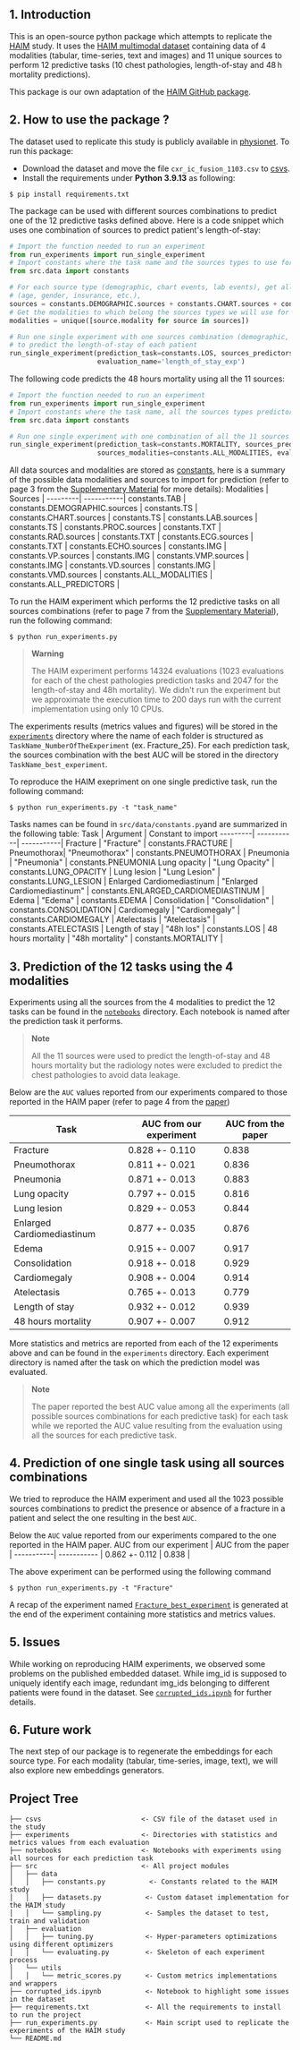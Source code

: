## 1. Introduction
This is an open-source python package which attempts to replicate the [HAIM](https://www.nature.com/articles/s41746-022-00689-4) study. 
It uses the [HAIM multimodal dataset](https://physionet.org/content/haim-multimodal/1.0.1/) containing data of 4 modalities 
(tabular, time-series, text and images) and 11 unique sources
to perform 12 predictive tasks (10 chest pathologies, length-of-stay and 48 h mortality predictions).

This package is our own adaptation of the [HAIM GitHub package](https://github.com/lrsoenksen/HAIM.git). 

## 2. How to use the package ?
The dataset used to replicate this study is publicly available in [physionet](https://physionet.org/content/haim-multimodal/1.0.1/). To run this package:
- Download the dataset and move the file ``cxr_ic_fusion_1103.csv`` to [csvs](csvs).
- Install the requirements under **Python 3.9.13** as following:
```
$ pip install requirements.txt
```
The package can be used with different sources combinations to predict one of the 12 predictive tasks defined above. Here is a code snippet which uses one 
combination of sources to predict patient's length-of-stay:
```python 
# Import the function needed to run an experiment
from run_experiments import run_single_experiment
# Import constants where the task name and the sources types to use for prediction are stored
from src.data import constants

# For each source type (demographic, chart events, lab events), get all the predictors 
# (age, gender, insurance, etc.),
sources = constants.DEMOGRAPHIC.sources + constants.CHART.sources + constants.LAB.sources
# Get the modalities to which belong the sources types we will use for prediction
modalities = unique([source.modality for source in sources])

# Run one single experiment with one sources combination (demographic, chart events, lab events) 
# to predict the length-of-stay of each patient
run_single_experiment(prediction_task=constants.LOS, sources_predictors=sources, sources_modalities=modalities, 
                      evaluation_name='length_of_stay_exp')
```

The following code predicts the 48 hours mortality using all the 11 sources:
```python
# Import the function needed to run an experiment
from run_experiments import run_single_experiment
# Import constants where the task name, all the sources types predictors and the modalities are stored
from src.data import constants 

# Run one single experiment with one combination of all the 11 sources to predict the 48h mortality
run_single_experiment(prediction_task=constants.MORTALITY, sources_predictors=constants.ALL_PREDICTORS, 
                      sources_modalities=constants.ALL_MODALITIES, evaluation_name='48h_mortality_exp')
```
All data sources and modalities are stored as [constants](src/data/constants.py), here is a summary of the possible data modalities and sources to import for prediction (refer to page 3 from the [Supplementary Material](https://static-content.springer.com/esm/art%3A10.1038%2Fs41746-022-00689-4/MediaObjects/41746_2022_689_MOESM1_ESM.pdf) for more details):
Modalities | Sources | 
---------| -----------| 
constants.TAB | constants.DEMOGRAPHIC.sources |
constants.TS | constants.CHART.sources |
constants.TS | constants.LAB.sources |
constants.TS | constants.PROC.sources |
constants.TXT | constants.RAD.sources |
constants.TXT | constants.ECG.sources |
constants.TXT | constants.ECHO.sources |
constants.IMG | constants.VP.sources |
constants.IMG | constants.VMP.sources |
constants.IMG | constants.VD.sources |
constants.IMG | constants.VMD.sources |
constants.ALL_MODALITIES | constants.ALL_PREDICTORS | 

To run the HAIM experiment which performs the 12 predictive tasks on all sources combinations 
(refer to page 7 from the [Supplementary Material](https://static-content.springer.com/esm/art%3A10.1038%2Fs41746-022-00689-4/MediaObjects/41746_2022_689_MOESM1_ESM.pdf)),
run the following command: 
```
$ python run_experiments.py
```
 
> **Warning**
> 
> The HAIM experiment performs 14324 evaluations (1023 evaluations for each of the chest pathologies prediction tasks and 2047 for the length-of-stay and 48h mortality). We didn't run the experiment but we approximate the execution time to 200 days run with the current implementation using only 10 CPUs.

The experiments results (metrics values and figures) will be stored in the [``experiments``](experiments) directory where the name of each folder is structured as ``TaskName_NumberOfTheExperiment``
(ex. Fracture_25). For each prediction task, the sources combination with the best AUC will be stored in the directory ``TaskName_best_experiment``.

To reproduce the HAIM exepriment on one single predictive task, run the following command:
```
$ python run_experiments.py -t "task_name"
```
Tasks names can be found in ``src/data/constants.py``and are summarized in the following table: 
Task | Argument | Constant to import
---------| -----------| -----------| 
Fracture | "Fracture" | constants.FRACTURE |
Pneumothorax| "Pneumothorax" | constants.PNEUMOTHORAX |
Pneumonia       | "Pneumonia" | constants.PNEUMONIA
Lung opacity       | 	"Lung Opacity" | constants.LUNG_OPACITY |
Lung lesion    | "Lung Lesion" | constants.LUNG_LESION |
Enlarged Cardiomediastinum      | "Enlarged Cardiomediastinum" | constants.ENLARGED_CARDIOMEDIASTINUM |
Edema      | "Edema" | constants.EDEMA |
Consolidation    | "Consolidation" | constants.CONSOLIDATION |
Cardiomegaly      | "Cardiomegaly" | constants.CARDIOMEGALY |
Atelectasis     | "Atelectasis" | constants.ATELECTASIS |
Length of stay     | "48h los" | constants.LOS |
48 hours mortality     | "48h mortality" | constants.MORTALITY |
## 3. Prediction of the 12 tasks using the 4 modalities 
Experiments using all the sources from the 4 modalities to predict the 12 tasks can be found in the [``notebooks``](notebooks) directory. Each notebook is named after the prediction task it performs.

> **Note**
> 
> All the 11 sources were used to predict the length-of-stay and 48 hours mortality but the radiology notes were excluded to predict the chest pathologies to avoid data leakage.



Below are the ``AUC`` values reported from our experiments compared to those reported in the HAIM paper (refer to page 4 from the [paper](https://www.nature.com/articles/s41746-022-00689-4))



Task | AUC from our experiment | AUC from the paper |
---------| -----------| ----------- |
Fracture | 0.828 +- 0.110 | 0.838 |
Pneumothorax| 0.811 +- 0.021 | 0.836 |
Pneumonia       | 0.871 +- 0.013 | 0.883    |
Lung opacity       | 	0.797 +- 0.015 | 0.816   |
Lung lesion    | 0.829 +- 0.053	 | 0.844   |
Enlarged Cardiomediastinum      | 0.877 +- 0.035	 | 0.876  |
Edema      | 0.915 +- 0.007		 |0.917	 |
Consolidation    | 0.918 +- 0.018		 | 0.929 |
Cardiomegaly      | 0.908 +- 0.004	 | 0.914 |
Atelectasis     | 0.765 +- 0.013	 | 0.779	 |
Length of stay     | 0.932 +- 0.012		 | 0.939|
48 hours mortality     | 0.907 +- 0.007		 | 0.912	|

More statistics and metrics are reported from each of the 12 experiments above and can be found in the ``experiments`` directory. Each experiment directory is named after the task on which the prediction model was evaluated.

> **Note**
> 
> The paper reported the best AUC value among all the experiments (all possible sources combinations for each predictive task) for each task while we reported the AUC value resulting from the evaluation using all the sources for each predictive task.


## 4. Prediction of one single task using all sources combinations
We tried to reproduce the HAIM experiment and used all the 1023 possible sources combinations to predict the presence or absence of a fracture in a patient and select the one resulting in the best ``AUC``.

Below the ``AUC`` value reported from our experiments compared to the one reported in the HAIM paper. 
 AUC from our experiment | AUC from the paper |
 -----------| ----------- |
0.862 +- 0.112 | 0.838 |
 
 
The above experiment can be performed using the following command
```
$ python run_experiments.py -t "Fracture"
```
A recap of the experiment named [``Fracture_best_experiment``](experiments/Fracture_best_experiment) is generated at the end of the experiment containing more statistics and metrics values.

## 5. Issues 
While working on reproducing HAIM experiments, we observed some problems on the published embedded dataset. While img_id is supposed to uniquely identify each image, redundant img_ids belonging to different patients were found in the dataset. See [``corrupted_ids.ipynb``](corrupted_ids.ipynb) for further details. 

## 6. Future work
The next step of our package is to regenerate the embeddings for each source type. For each modality (tabular, time-series, image, text), we will also explore new embeddings generators. 

## Project Tree
```
├── csvs                         <- CSV file of the dataset used in the study
├── experiments                  <- Directories with statistics and metrics values from each evaluation
├── notebooks                    <- Notebooks with experiments using all sources for each prediction task
├── src                          <- All project modules
│   ├── data
│   │   ├── constants.py           <- Constants related to the HAIM study
│   │   ├── datasets.py           <- Custom dataset implementation for the HAIM study
│   │   └── sampling.py           <- Samples the dataset to test, train and validation
│   ├── evaluation
│   │   ├── tuning.py             <- Hyper-parameters optimizations using different optimizers
│   │   └── evaluating.py         <- Skeleton of each experiment process 
│   └── utils                     
│   │   └── metric_scores.py      <- Custom metrics implementations and wrappers
├── corrupted_ids.ipynb           <- Notebook to highlight some issues in the dataset
├── requirements.txt              <- All the requirements to install to run the project
├── run_experiments.py            <- Main script used to replicate the experiments of the HAIM study
└── README.md
